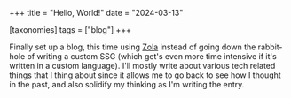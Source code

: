 +++
title = "Hello, World!"
date = "2024-03-13"

[taxonomies]
tags = ["blog"]
+++

Finally set up a blog, this time using [Zola](https://www.getzola.org/) instead of going down the rabbit-hole of writing a custom SSG (which get's even more time intensive if it's written in a custom language). I'll mostly write about various tech related things that I thing about since it allows me to go back to see how I thought in the past, and also solidify my thinking as I'm writing the entry.